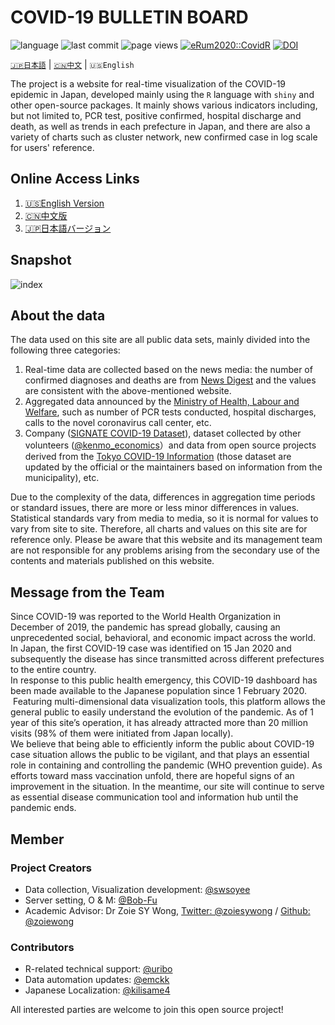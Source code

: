 # COVID-19 BULLETIN BOARD

![language](https://img.shields.io/github/languages/top/swsoyee/2019-ncov-japan?style=flat-square&logo=r)
![last commit](https://img.shields.io/github/last-commit/swsoyee/2019-ncov-japan?style=flat-square)
![page views](https://img.shields.io/badge/dynamic/json?url=https://cdn.covid-2019.live/static/stats.json&label=PV&query=$.result.totals.pageviews.all&color=orange&style=flat-square)
[![eRum2020::CovidR](https://badgen.net/https/runkit.io/erum2020-covidr/badge/branches/master/bulletin-board-japan?cache=300)](https://milano-r.github.io/erum2020-covidr-contest/bulletin-board-japan.html)
[![DOI](https://zenodo.org/badge/237152814.svg)](https://zenodo.org/badge/latestdoi/237152814)

[`🇯🇵日本語`](https://github.com/swsoyee/2019-ncov-japan/blob/master/README.md) | [`🇨🇳中文`](https://github.com/swsoyee/2019-ncov-japan/blob/master/README.cn.md) | `🇺🇸English`

The project is a website for real-time visualization of the COVID-19 epidemic in Japan, developed mainly using the `R` language with `shiny` and other open-source packages. It mainly shows various indicators including, but not limited to, PCR test, positive confirmed, hospital discharge and death, as well as trends in each prefecture in Japan, and there are also a variety of charts such as cluster network, new confirmed case in log scale for users' reference.

## Online Access Links

1. [🇺🇸English Version](https://covid-2019.live/en)
2. [🇨🇳中文版](https://covid-2019.live/cn)
3. [🇯🇵日本語バージョン](https://covid-2019.live)

## Snapshot

![index](https://cdn.covid-2019.live/static/capture.jpg)

## About the data

The data used on this site are all public data sets, mainly divided into the following three categories:

1. Real-time data are collected based on the news media: the number of confirmed diagnoses and deaths are from [News Digest](https://newsdigest.jp/pages/coronavirus/) and the values are consistent with the above-mentioned website.
2. Aggregated data announced by the [Ministry of Health, Labour and Welfare](https://www.mhlw.go.jp/stf/seisakunitsuite/bunya/0000121431_00086.html), such as number of PCR tests conducted, hospital discharges, calls to the novel coronavirus call center, etc.
3. Company ([SIGNATE COVID-19 Dataset](https://drive.google.com/drive/folders/1EcVW5JQKMB6zoyfHm8_zLVj---t_hccF)), dataset collected by other volunteers ([@kenmo_economics](https://twitter.com/kenmo_economics)）and data from open source projects derived from the [Tokyo COVID-19 Information](https://github.com/tokyo-metropolitan-gov/covid19/blob/development/FORKED_SITES.md) (those dataset are updated by the official or the maintainers based on information from the municipality), etc.

Due to the complexity of the data, differences in aggregation time periods or standard issues, there are more or less minor differences in values. Statistical standards vary from media to media, so it is normal for values to vary from site to site. Therefore, all charts and values on this site are for reference only. Please be aware that this website and its management team are not responsible for any problems arising from the secondary use of the contents and materials published on this website.

## Message from the Team

Since COVID-19 was reported to the World Health Organization in December of 2019, the pandemic has spread globally, causing an unprecedented social, behavioral, and economic impact across the world. In Japan, the first COVID-19 case was identified on 15 Jan 2020 and subsequently the disease has since transmitted across different prefectures to the entire country.  
In response to this public health emergency, this COVID-19 dashboard has been made available to the Japanese population since 1 February 2020.  Featuring multi-dimensional data visualization tools, this platform allows the general public to easily understand the evolution of the pandemic. As of 1 year of this site’s operation, it has already attracted more than 20 million visits (98% of them were initiated from Japan locally).  
We believe that being able to efficiently inform the public about COVID-19 case situation allows the public to be vigilant, and that plays an essential role in containing and controlling the pandemic (WHO prevention guide). As efforts toward mass vaccination unfold, there are hopeful signs of an improvement in the situation. In the meantime, our site will continue to serve as essential disease communication tool and information hub until the pandemic ends.

## Member

### Project Creators

- Data collection, Visualization development: [@swsoyee](https://github.com/swsoyee)  
- Server setting, O & M: [@Bob-Fu](https://github.com/Bob-FU)  
- Academic Advisor: Dr Zoie SY Wong, [Twitter: @zoiesywong](https://twitter.com/zoiesywong) / [Github: @zoiewong](https://github.com/zoiewong)

### Contributors

- R-related technical support: [@uribo](https://github.com/uribo)  
- Data automation updates: [@emckk](https://github.com/emc-kk)  
- Japanese Localization: [@kilisame4](https://github.com/kilisame4)  

All interested parties are welcome to join this open source project!
